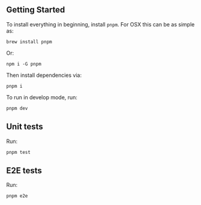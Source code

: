 ## Getting Started

To install everything in beginning, install `pnpm`. For OSX this can be as simple as:

```shell
brew install pnpm
```

Or:

```shell
npm i -G pnpm
```

Then install dependencies via:

```shell
pnpm i
```

To run in develop mode, run:

```shell
pnpm dev
```


## Unit tests

Run:

```shell
pnpm test
```


## E2E tests

Run:

```shell
pnpm e2e
```
